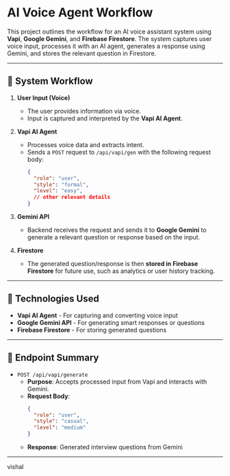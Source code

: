 
# AI Voice Agent Workflow

This project outlines the workflow for an AI voice assistant system using **Vapi**, **Google Gemini**, and **Firebase Firestore**. The system captures user voice input, processes it with an AI agent, generates a response using Gemini, and stores the relevant question in Firestore.

---

## 🧠 System Workflow

1. **User Input (Voice)**
   - The user provides information via voice.
   - Input is captured and interpreted by the **Vapi AI Agent**.

2. **Vapi AI Agent**
   - Processes voice data and extracts intent.
   - Sends a `POST` request to `/api/vapi/gen` with the following request body:
     ```json
     {
       "role": "user",
       "style": "formal",
       "level": "easy",
       // other relevant details
     }
     ```

3. **Gemini API**
   - Backend receives the request and sends it to **Google Gemini** to generate a relevant question or response based on the input.

4. **Firestore**
   - The generated question/response is then **stored in Firebase Firestore** for future use, such as analytics or user history tracking.

---

## 🧰 Technologies Used

- **Vapi AI Agent** - For capturing and converting voice input
- **Google Gemini API** - For generating smart responses or questions
- **Firebase Firestore** - For storing generated questions


---

## 📌 Endpoint Summary

- `POST /api/vapi/generate`
  - **Purpose**: Accepts processed input from Vapi and interacts with Gemini.
  - **Request Body**:
    ```json
    {
      "role": "user",
      "style": "casual",
      "level": "medium"
    }
    ```
  - **Response**: Generated interview questions from Gemini

---
vishal